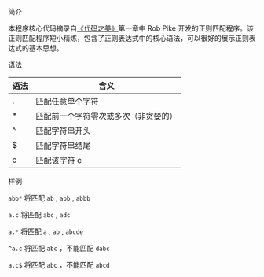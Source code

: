 简介

本程序核心代码摘录自[《代码之美》][1]第一章中 Rob Pike 开发的正则匹配程序。该正则匹配程序短小精炼，包含了正则表达式中的核心语法，可以很好的展示正则表达式的基本思想。

语法

| 语法   | 含义                 |
| ---- | ------------------ |
| .    | 匹配任意单个字符           |
| *    | 匹配前一个字符零次或多次（非贪婪的） |
| ^    | 匹配字符串开头            |
| $    | 匹配字符串结尾            |
| c    | 匹配该字符 c            |

样例

`abb*` 将匹配 `ab` , `abb` , `abbb`

`a.c` 将匹配 `abc` , `adc`

`a.*` 将匹配 `a` , `ab` , `abcde`

`^a.c` 将匹配 `abc` ，不能匹配 `dabc`

`a.c$` 将匹配 `abc` ，不能匹配 `abcd`

[1]: https://book.douban.com/subject/3224524/	"Beautiful Code"